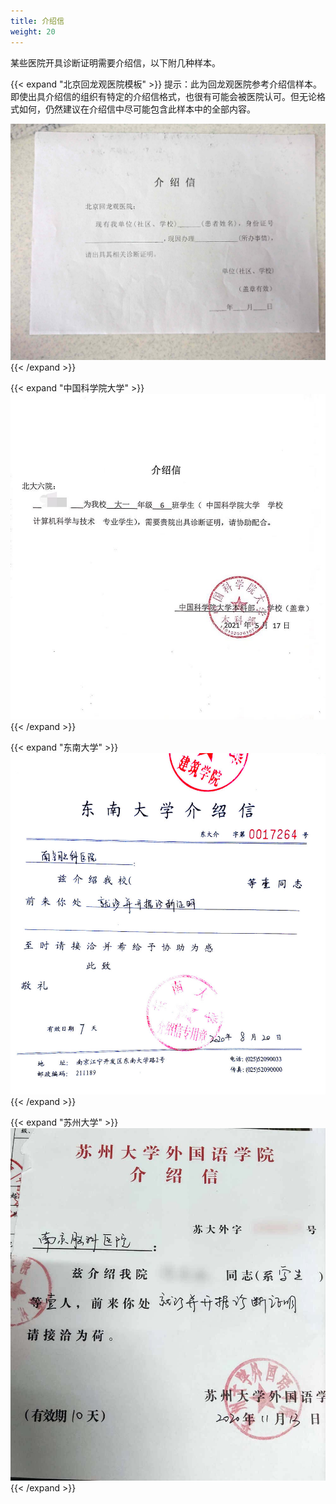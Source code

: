 ```yaml
---
title: 介绍信
weight: 20
---
```


某些医院开具诊断证明需要介绍信，以下附几种样本。

{{< expand "北京回龙观医院模板" >}}
提示：此为回龙观医院参考介绍信样本。即使出具介绍信的组织有特定的介绍信格式，也很有可能会被医院认可。但无论格式如何，仍然建议在介绍信中尽可能包含此样本中的全部内容。

![回龙观](BHLGH.jpg)
{{< /expand >}}

{{< expand "中国科学院大学" >}}
![国科大](UCAS.jpg)
{{< /expand >}}

{{< expand "东南大学" >}}
![东南大学](SEU.jpg)
{{< /expand >}}

{{< expand "苏州大学" >}}
![苏州大学](SUDA.jpg)
{{< /expand >}}
